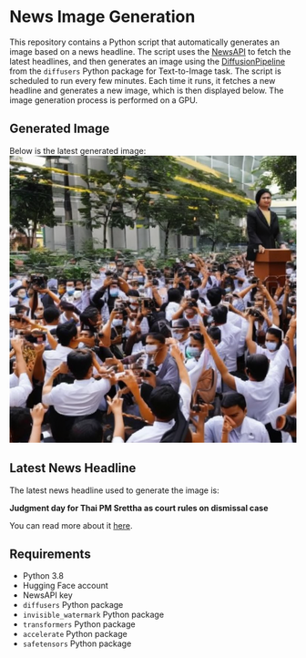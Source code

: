 # News Image Generation
This repository contains a Python script that automatically generates an image based on a news headline. The script uses the [NewsAPI](https://newsapi.org/) to fetch the latest headlines, and then generates an image using the [DiffusionPipeline](https://github.com/huggingface/diffusers) from the `diffusers` Python package for Text-to-Image task.
The script is scheduled to run every few minutes. Each time it runs, it fetches a new headline and generates a new image, which is then displayed below. The image generation process is performed on a GPU.

## Generated Image
Below is the latest generated image:
![Generated Image](image.png)

## Latest News Headline
The latest news headline used to generate the image is:

**Judgment day for Thai PM Srettha as court rules on dismissal case**

You can read more about it [here](https://news.google.com/rss/articles/CBMirwFBVV95cUxPZ2pXRnYtek1UWWdmeGRUUUZkVUJKUk9wOEZIcUVTVkFWTzBRcGFsNk1YalpNMVE2X2pHZnZqMWRBZHNNRV9qV2xjWHNlQmUyQmNpMzZodHozZy16cXhWTTF6bzZ5aXlWRVRsMG96eTFOUUwzVlJrMTdFMzFzZVNidnV1VnZXNC1kUTgtcEltblhyZkc2RXBXMWVOV2tORFBZSjlCakRhUERseDVhOUhv?oc=5).

## Requirements
- Python 3.8
- Hugging Face account
- NewsAPI key
- `diffusers` Python package
- `invisible_watermark` Python package
- `transformers` Python package
- `accelerate` Python package
- `safetensors` Python package
